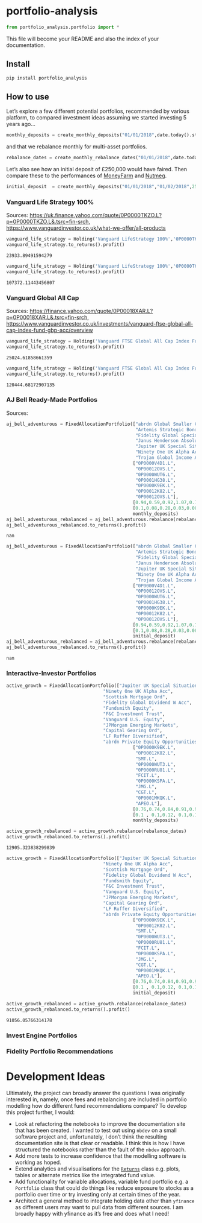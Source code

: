 # portfolio-analysis

<!-- WARNING: THIS FILE WAS AUTOGENERATED! DO NOT EDIT! -->

``` python
from portfolio_analysis.portfolio import *
```

This file will become your README and also the index of your
documentation.

## Install

``` sh
pip install portfolio_analysis
```

## How to use

Let’s explore a few different potential portfolios, recommended by
various platform, to compared investment ideas assuming we started
investing 5 years ago…

``` python
monthly_deposits = create_monthly_deposits("01/01/2018",date.today().strftime("%d/%m/%Y"),20000/12)
```

and that we rebalance monthly for multi-asset portfolios.

``` python
rebalance_dates = create_monthly_rebalance_dates("01/01/2018",date.today().strftime("%d/%m/%Y"))
```

Let’s also see how an initial deposit of £250,000 would have faired.
Then compare these to the performances of
[MoneyFarm](https://www.moneyfarm.com/uk/portfolios/) and
[Nutmeg](https://www.nutmeg.com/fully-managed-portfolios).

``` python
initial_deposit  = create_monthly_deposits("01/01/2018","01/02/2018",250000)
```

### Vanguard Life Strategy 100%

Sources:
https://uk.finance.yahoo.com/quote/0P0000TKZO.L?p=0P0000TKZO.L&.tsrc=fin-srch,
https://www.vanguardinvestor.co.uk/what-we-offer/all-products

``` python
vanguard_life_strategy = Holding('Vanguard LifeStrategy 100%','0P0000TKZO.L',0.22,monthly_deposits)
vanguard_life_strategy.to_returns().profit()
```

    23933.89491594279

``` python
vanguard_life_strategy = Holding('Vanguard LifeStrategy 100%','0P0000TKZO.L',0.22+0.15,initial_deposit)
vanguard_life_strategy.to_returns().profit()
```

    107372.11443456807

### Vanguard Global All Cap

Sources:
https://finance.yahoo.com/quote/0P00018XAR.L?p=0P00018XAR.L&.tsrc=fin-srch,
https://www.vanguardinvestor.co.uk/investments/vanguard-ftse-global-all-cap-index-fund-gbp-acc/overview

``` python
vanguard_life_strategy = Holding('Vanguard FTSE Global All Cap Index Fund GBP Acc','0P00018XAR.L',0.23,monthly_deposits)
vanguard_life_strategy.to_returns().profit()
```

    25024.61858661359

``` python
vanguard_life_strategy = Holding('Vanguard FTSE Global All Cap Index Fund GBP Acc','0P00018XAR.L',0.23+0.15,initial_deposit)
vanguard_life_strategy.to_returns().profit()
```

    120444.68172907135

### AJ Bell Ready-Made Portfolios

Sources:

``` python
aj_bell_adventurous = FixedAllocationPortfolio(["abrdn Global Smaller Companies",
                                                "Artemis Strategic Bond Acc",# Different date?
                                                "Fidelity Global Special Sits Acc",
                                                "Janus Henderson Absolute Return Acc",
                                                "Jupiter UK Special Situations Acc",
                                                "Ninety One UK Alpha Acc",
                                                "Trojan Global Income Acc"],# Different date?
                                               ["0P0000V4D1.L",
                                                "0P00012OVS.L",
                                                "0P0000WUT6.L",
                                                "0P0001HG38.L",
                                                "0P0000K9EK.L",
                                                "0P00012K82.L",
                                                "0P00012OVS.L"],
                                               [0.94,0.59,0.92,1.07,0.76,0.74,0.89],
                                               [0.1,0.08,0.28,0.03,0.08,0.15,0.28],
                                               monthly_deposits)
aj_bell_adventurous_rebalanced = aj_bell_adventurous.rebalance(rebalance_dates)
aj_bell_adventurous_rebalanced.to_returns().profit()
```

    nan

``` python
aj_bell_adventurous = FixedAllocationPortfolio(["abrdn Global Smaller Companies",
                                                "Artemis Strategic Bond Acc",# Different date?
                                                "Fidelity Global Special Sits Acc",
                                                "Janus Henderson Absolute Return Acc",
                                                "Jupiter UK Special Situations Acc",
                                                "Ninety One UK Alpha Acc",
                                                "Trojan Global Income Acc"],# Different date?
                                               ["0P0000V4D1.L",
                                                "0P00012OVS.L",
                                                "0P0000WUT6.L",
                                                "0P0001HG38.L",
                                                "0P0000K9EK.L",
                                                "0P00012K82.L",
                                                "0P00012OVS.L"],
                                               [0.94,0.59,0.92,1.07,0.76,0.74,0.89],
                                               [0.1,0.08,0.28,0.03,0.08,0.15,0.28],
                                               initial_deposit)
aj_bell_adventurous_rebalanced = aj_bell_adventurous.rebalance(rebalance_dates)
aj_bell_adventurous_rebalanced.to_returns().profit()
```

    nan

### Interactive-Investor Portfolios

``` python
active_growth = FixedAllocationPortfolio(["Jupiter UK Special Situations Acc",
                                    "Ninety One UK Alpha Acc",
                                    "Scottish Mortgage Ord",
                                    "Fidelity Global Dividend W Acc",
                                    "Fundsmith Equity",
                                    "F&C Investment Trust",
                                    "Vanguard U.S. Equity",
                                    "JPMorgan Emerging Markets",
                                    "Capital Gearing Ord",
                                    "LF Ruffer Diversified",
                                    "abrdn Private Equity Opportunities"],
                                               ["0P0000K9EK.L",
                                                "0P00012K82.L",
                                                "SMT.L",
                                                "0P0000WUT3.L",
                                                "0P0000RU81.L",
                                                "FCIT.L",
                                                "0P0000KSPA.L",
                                                "JMG.L",
                                                "CGT.L",
                                                "0P0001MKQK.L",
                                                "APEO.L"],
                                               [0.76,0.74,0.84,0.91,0.94,0.83,0.1,0.86,0.66,1.12,6.25],
                                               [0.1 , 0.1,0.12, 0.1,0.13, 0.1,0.1,0.05,0.10,0.05,0.05],
                                               monthly_deposits)

active_growth_rebalanced = active_growth.rebalance(rebalance_dates)
active_growth_rebalanced.to_returns().profit()
```

    12905.323838299839

``` python
active_growth = FixedAllocationPortfolio(["Jupiter UK Special Situations Acc",
                                    "Ninety One UK Alpha Acc",
                                    "Scottish Mortgage Ord",
                                    "Fidelity Global Dividend W Acc",
                                    "Fundsmith Equity",
                                    "F&C Investment Trust",
                                    "Vanguard U.S. Equity",
                                    "JPMorgan Emerging Markets",
                                    "Capital Gearing Ord",
                                    "LF Ruffer Diversified",
                                    "abrdn Private Equity Opportunities"],
                                               ["0P0000K9EK.L",
                                                "0P00012K82.L",
                                                "SMT.L",
                                                "0P0000WUT3.L",
                                                "0P0000RU81.L",
                                                "FCIT.L",
                                                "0P0000KSPA.L",
                                                "JMG.L",
                                                "CGT.L",
                                                "0P0001MKQK.L",
                                                "APEO.L"],
                                               [0.76,0.74,0.84,0.91,0.94,0.83,0.1,0.86,0.66,1.12,6.25],
                                               [0.1 , 0.1,0.12, 0.1,0.13, 0.1,0.1,0.05,0.10,0.05,0.05],
                                               initial_deposit)

active_growth_rebalanced = active_growth.rebalance(rebalance_dates)
active_growth_rebalanced.to_returns().profit()
```

    91056.05766314178

### Invest Engine Portfolios

### Fidelity Portfolio Recommendations

# Development Ideas

Ultimately, the project can broadly answer the questions I was
originally interested in, namely, once fees and rebalancing are included
in portfolio modelling how do different fund recommendations compare? To
develop this project further, I would:
* Look at refactoring the notebooks to improve the documentation site that has been created. I
wanted to test out using `nbdev` on a small software project and,
unfortunately, I don’t think the resulting documentation site is that
clear or readable. I think this is how I have structured the notebooks
rather than the fault of the `nbdev` approach.
* Add more tests to increase confidence that the modelling software is working as hoped.
* Extend analytics and visualisations for the
[`Returns`](https://rsp34.github.io/portfolio-analysis/portfolio.html#returns)
class e.g. plots, tables or alternate metrics like the integrated fund
value.
* Add functionality for variable allocations, variable fund
portfolio e.g. a `Portfolio` class that could do things like reduce
exposure to stocks as a portfolio over time or try investing only at
certain times of the year.
* Architect a general method to integrate holding data other than `yfinance` as different users may want to pull
data from different sources. I am broadly happy with yfinance as it’s
free and does what I need!
